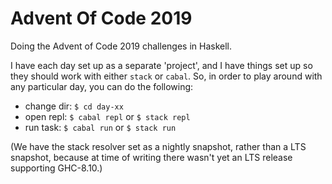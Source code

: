 # Advent Of Code 2019

Doing the Advent of Code 2019 challenges in Haskell.

I have each day set up as a separate 'project', and I have things set up so
they should work with either `stack` or `cabal`. So, in order to play around
with any particular day, you can do the following:

- change dir: `$ cd day-xx`
- open repl: `$ cabal repl` or `$ stack repl`
- run task: `$ cabal run` or `$ stack run`

(We have the stack resolver set as a nightly snapshot, rather than a LTS
snapshot, because at time of writing there wasn't yet an LTS release supporting
GHC-8.10.)
